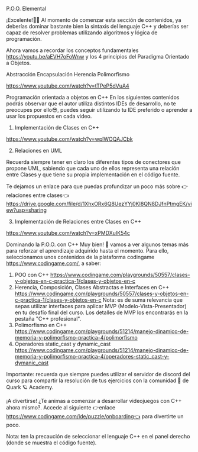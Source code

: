 P.O.O. Elemental

¡Excelente!🐱‍👤 Al momento de comenzar esta sección de contenidos, ya deberías dominar bastante bien la sintaxis del lenguaje C++ y deberías ser capaz de resolver problemas utilizando algoritmos y lógica de programación.

Ahora vamos a recordar los conceptos fundamentales https://youtu.be/aEVH7oFoWnw y los 4 principios del Paradigma Orientado a Objetos.

Abstracción
Encapsulación
Herencia
Polimorfismo

https://www.youtube.com/watch?v=tTPeP5dVuA4

Programación orientada a objetos en C++
En los siguientes contenidos podrás observar que el autor utiliza distintos IDEs de desarrollo, no te preocupes por ello😎, puedes seguir utilizando tu IDE preferido o aprender a usar los propuestos en cada video.

 

1) Implementación de Clases en C++ 

https://www.youtube.com/watch?v=wplWOQAJCbk 

2) Relaciones en UML

Recuerda siempre tener en claro los diferentes tipos de conectores que propone UML, sabiendo que cada uno de ellos representa una relación entre Clases y que tiene su propia implementación en el código fuente.

Te dejamos un enlace para que puedas profundizar un poco más sobre 👉relaciones entre clases👈
https://drive.google.com/file/d/1XhxORx6Q8UezYYj0KI8QN8DJfnPtmgEK/view?usp=sharing
 
3) Implementación de Relaciones entre Clases en C++ 

https://www.youtube.com/watch?v=xPMDXuIK54c
 

Dominando la P.O.O. con C++
Muy bien! 🤩 vamos a ver algunos temas más para reforzar el aprendizaje adquirido hasta el momento. Para ello, seleccionamos unos contenidos de la plataforma codingame https://www.codingame.com/, a saber:

1. POO con C++ https://www.codingame.com/playgrounds/50557/clases-y-objetos-en-c-practica-1/clases-y-objetos-en-c
2. Herencia, Composición, Clases Abstractas e Interfaces en C++ https://www.codingame.com/playgrounds/50557/clases-y-objetos-en-c-practica-1/clases-y-objetos-en-c
Nota: es de suma relevancia que sepas utilizar interfaces para aplicar MVP (Modelo-Vista-Presentador) en tu desafío final del curso. Los detalles de MVP los encontrarás en la pestaña "C++ profesional".
3. Polimorfismo en C++ https://www.codingame.com/playgrounds/51214/manejo-dinamico-de-memoria-y-polimorfismo-practica-4/polimorfismo
4. Operadores static_cast y dynamic_cast https://www.codingame.com/playgrounds/51214/manejo-dinamico-de-memoria-y-polimorfismo-practica-4/operadores-static_cast-y-dymanic_cast
 
Importante: recuerda que siempre puedes utilizar el servidor de discord del curso para compartir la resolución de tus ejercicios con la comunidad 🌌 de Quark 🪐 Academy.
 

¡A divertirse!
¿Te animas a comenzar a desarrollar videojuegos con C++ ahora mismo?. Accede al siguiente 👉enlace https://www.codingame.com/ide/puzzle/onboarding👈 para divertirte un poco.

Nota: ten la precaución de seleccionar el lenguaje C++ en el panel derecho (donde se muestra el código fuente).